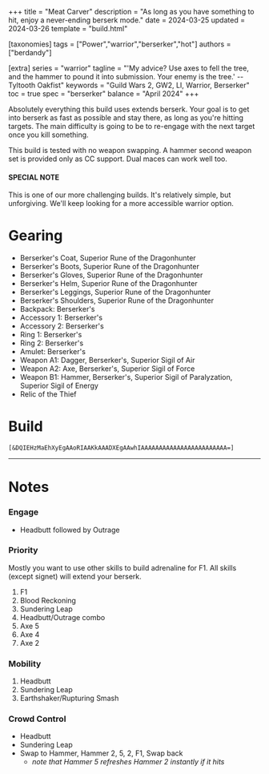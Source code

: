 +++
title = "Meat Carver"
description = "As long as you have something to hit, enjoy a never-ending berserk mode."
date = 2024-03-25
updated = 2024-03-26
template = "build.html"

[taxonomies]
tags = ["Power","warrior","berserker","hot"]
authors = ["berdandy"]

[extra]
series = "warrior"
tagline = "'My advice? Use axes to fell the tree, and the hammer to pound it into submission. Your enemy is the tree.' --Tyltooth Oakfist"
keywords = "Guild Wars 2, GW2, LI, Warrior, Berserker"
toc = true
spec = "berserker"
balance = "April 2024"
+++

Absolutely everything this build uses extends berserk. Your goal is to get into berserk as fast as possible and stay there, as long as you're hitting
targets. The main difficulty is going to be to re-engage with the next target once you kill something.

This build is tested with no weapon swapping. A hammer second weapon set is provided only as CC support. Dual maces can work well too.

#### SPECIAL NOTE

This is one of our more challenging builds. It's relatively simple, but unforgiving. We'll keep looking for a more
accessible warrior option.

# Gearing

- Berserker's Coat, Superior Rune of the Dragonhunter
- Berserker's Boots, Superior Rune of the Dragonhunter
- Berserker's Gloves, Superior Rune of the Dragonhunter
- Berserker's Helm, Superior Rune of the Dragonhunter
- Berserker's Leggings, Superior Rune of the Dragonhunter
- Berserker's Shoulders, Superior Rune of the Dragonhunter
- Backpack: Berserker's
- Accessory 1: Berserker's
- Accessory 2: Berserker's
- Ring 1: Berserker's
- Ring 2: Berserker's
- Amulet: Berserker's
- Weapon A1: Dagger, Berserker's, Superior Sigil of Air
- Weapon A2: Axe, Berserker's, Superior Sigil of Force
- Weapon B1: Hammer, Berserker's, Superior Sigil of Paralyzation, Superior Sigil of Energy
- Relic of the Thief

# Build

`[&DQIEHzMaEhXyEgAAoRIAAKkAAADXEgAAwhIAAAAAAAAAAAAAAAAAAAAAAAA=]`

---

<div data-armory-embed='skills' data-armory-ids='30189,29613,14404,30258,30343'></div><div data-armory-embed='specializations' data-armory-ids='4,51,18' data-armory-4-traits='1444,1449,1437'  data-armory-51-traits='1413,1489,1369'  data-armory-18-traits='2049,2011,1928' ></div>

# Notes

### Engage

- Headbutt followed by Outrage

### Priority

Mostly you want to use other skills to build adrenaline for F1. All skills (except signet) will extend your berserk.

1. F1
1. Blood Reckoning
1. Sundering Leap
1. Headbutt/Outrage combo
1. Axe 5
1. Axe 4
1. Axe 2

### Mobility

1. Headbutt
1. Sundering Leap
1. Earthshaker/Rupturing Smash

### Crowd Control

- Headbutt
- Sundering Leap
- Swap to Hammer, Hammer 2, 5, 2, F1, Swap back
  - _note that Hammer 5 refreshes Hammer 2 instantly if it hits_

